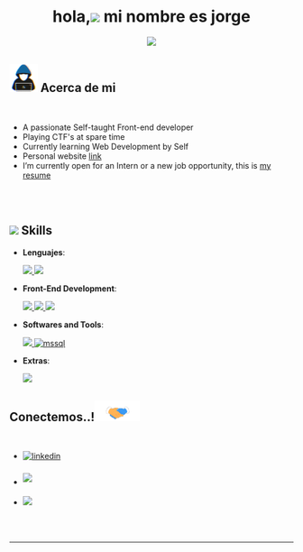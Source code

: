 <h1 align="center"><b> hola,</b><img src="https://media.giphy.com/media/hvRJCLFzcasrR4ia7z/giphy.gif" width="35"> mi nombre es jorge </h1>

<p align="center">
<a href="https://github.com/DenverCoder1/readme-typing-svg"><img src="https://readme-typing-svg.herokuapp.com?font=Time+New+Roman&color=cyan&size=25&center=true&vCenter=true&width=600&height=100&lines=Haz+lo+que+puedas;en+donde+estes;y+con+lo+que+tienes;y+no+te+procupes+por+el+resto"></a>
</p>

## <picture><img src = "https://github.com/0xAbdulKhalid/0xAbdulKhalid/raw/main/assets/mdImages/about_me.gif" width = 50px></picture> **Acerca de mi**


<br>

- A passionate Self-taught Front-end developer
- Playing CTF's at spare time
- Currently learning Web Development by Self
- Personal website [link](https://www.0xabdulkhalid.ml)
- I’m currently open for an Intern or a new job opportunity, this is [my resume](https://read.cv/0xabdulkhalid)

<br><br>

 ## <img src="https://media2.giphy.com/media/QssGEmpkyEOhBCb7e1/giphy.gif?cid=ecf05e47a0n3gi1bfqntqmob8g9aid1oyj2wr3ds3mg700bl&rid=giphy.gif" width ="40"><b> Skills</b>

<p align="center">

- **Lenguajes**:
    <p align="start">
  <a href="https://www.cprogramming.com/" rel="nofollow" target="_blank"> 
    <img src="https://skillicons.dev/icons?i=c" />
  </a>
     
  <a href="https://learn.microsoft.com/en-us/dotnet/csharp/" rel="nofollow" target="_blank">
    <img src="https://skillicons.dev/icons?i=cs" />
  </a>
</p>


- **Front-End Development**:
  <p align="start">
  <a href="https://www.w3schools.com/html/" rel="nofollow" target="_blank">
    <img src="https://skillicons.dev/icons?i=html" />
  </a>

  <a href="https://www.w3schools.com/css/" rel="nofollow" target="_blank">
    <img src="https://skillicons.dev/icons?i=css" />
  </a>

  <a href="https://www.w3schools.com/js/" rel="nofollow" target="_blank">
    <img src="https://skillicons.dev/icons?i=js" />
  </a>
</p>


- **Softwares and Tools**:
  <p align="start">
  <a href="https://skillicons.dev">
    <img src="https://skillicons.dev/icons?i=git" />
   <img src="https://camo.githubusercontent.com/42dfd0950d93092d82d677877fe87d5bab1e2acccc1110bf0f9dd755988ccb7e/68747470733a2f2f7777772e7376677265706f2e636f6d2f73686f772f3330333232392f6d6963726f736f66742d73716c2d7365727665722d6c6f676f2e737667" alt="mssql" width="40" height="40" data-canonical-src="https://www.svgrepo.com/show/303229/microsoft-sql-server-logo.svg" style="max-width: 100%;">
  </a>
</p>

- **Extras**:
  <p align="start">
  <a href="https://skillicons.dev">
    <img src="https://skillicons.dev/icons?i=git,md,linkedin,instagram,vscode,discord" />
  </a>
</p>

## <b> Conectemos..!</b><img src="https://github.com/0xAbdulKhalid/0xAbdulKhalid/raw/main/assets/mdImages/handshake.gif" width ="80">
<br>
<div align='left'>

<ul>

<li>
<a href="https://linkedin.com/in/jorge-sebastian-pryjmak/" target="_blank">
<img src="https://img.shields.io/badge/linkedin:  Jorge Sebastian Pryjmak-%2300acee.svg?color=405DE6&style=for-the-badge&logo=linkedin&logoColor=white" alt=linkedin style="margin-bottom: 5px;"/>
</a>
</li>

<br>

<li>
<a href="mailto:sebastian.pryjmak@gmail.com" target="_blank">
<img src="https://img.shields.io/badge/gmail:  Jorge Sebastian Pryjmak-%23EA4335.svg?style=for-the-badge&logo=gmail&logoColor=white" t=mail style="margin-bottom: 5px;" />
</a>
</li>

<br>

<li> 
<a href="https://t.me/seba_pry23" target="_blank">
<img src="https://img.shields.io/badge/Telegram-2CA5E0?style=for-the-badge&logo=telegram&logoColor=white"/>

</li>
 
</ul>
</div>

<br>
<br>
<hr>
<br>
<br>
<br>
<br>



<br>





